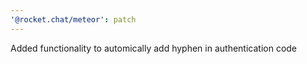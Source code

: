 ```yaml
---
'@rocket.chat/meteor': patch
---
```


Added functionality to automically add hyphen in authentication code
